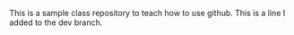 This is a sample class repository to teach how to use github.
This is a line I added to the dev branch.
